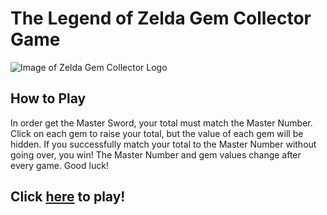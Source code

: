 # The Legend of Zelda Gem Collector Game

![Image of Zelda Gem Collector Logo](https://bessygmartinez.github.io/unit-4-game/assets/images/ZeldaGemCollector_thumb.jpg)

## How to Play

In order get the Master Sword, your total must match the Master Number. Click on each gem to raise your total, but the value of each gem will be hidden. If you successfully match your total to the Master Number without going over, you win! The Master Number and gem values change after every game. Good luck!

## Click [here](https://bessygmartinez.github.io/Zelda-Gem-Collector) to play!
